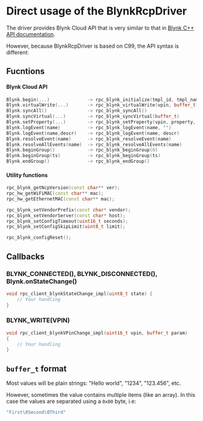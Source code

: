# Direct usage of the BlynkRcpDriver

The driver provides Blynk Cloud API that is very similar to that in [Blynk C++ API documentation](https://docs.blynk.io/en/blynk-library-firmware-api/virtual-pins).

However, because BlynkRcpDriver is based on C99, the API syntax is different:

## Fucntions

#### Blynk Cloud API 
```cpp
Blynk.begin(...)              -> rpc_blynk_initialize(tmpl_id, tmpl_name);
Blynk.virtualWrite(...)       -> rpc_blynk_virtualWrite(vpin, buffer_t)
Blynk.syncAll()               -> rpc_blynk_syncAll()
Blynk.syncVirtual(...)        -> rpc_blynk_syncVirtual(buffer_t)
Blynk.setProperty(...)        -> rpc_blynk_setProperty(vpin, property, buffer_t)
Blynk.logEvent(name)          -> rpc_blynk_logEvent(name, "")
Blynk.logEvent(name,descr)    -> rpc_blynk_logEvent(name, descr)
Blynk.resolveEvent(name)      -> rpc_blynk_resolveEvent(name)
Blynk.resolveAllEvents(name)  -> rpc_blynk_resolveAllEvents(name)
Blynk.beginGroup()            -> rpc_blynk_beginGroup(0)
Blynk.beginGroup(ts)          -> rpc_blynk_beginGroup(ts)
Blynk.endGroup()              -> rpc_blynk_endGroup()
```

#### Utility functions
```cpp
rpc_blynk_getNcpVersion(const char** ver);
rpc_hw_getWiFiMAC(const char** mac);
rpc_hw_getEthernetMAC(const char** mac);

rpc_blynk_setVendorPrefix(const char* vendor);
rpc_blynk_setVendorServer(const char* host);
rpc_blynk_setConfigTimeout(uint16_t seconds);
rpc_blynk_setConfigSkipLimit(uint8_t limit);

rpc_blynk_configReset();
```

## Callbacks

### BLYNK_CONNECTED(), BLYNK_DISCONNECTED(), Blynk.onStateChange()

```cpp
void rpc_client_blynkStateChange_impl(uint8_t state) {
    // Your handling
}
```

### BLYNK_WRITE(VPIN)

```cpp
void rpc_client_blynkVPinChange_impl(uint16_t vpin, buffer_t param)
{
    // Your handling
}
```

## `buffer_t` format

Most values will be plain strings: "Hello world", "1234", "123.456", etc.

However, sometimes the value contains multiple items (like an array).
In this case the values are separated using a `0x00` byte, i.e:

```cpp
"First\0Second\0Third"
```
